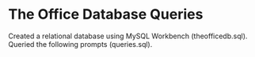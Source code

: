 # The Office Database Queries
Created a relational database using MySQL Workbench (theofficedb.sql).
Queried the following prompts (queries.sql).
